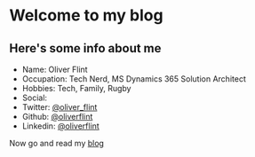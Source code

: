 # Welcome to my blog

## Here's some info about me

- Name: Oliver Flint
- Occupation: Tech Nerd, MS Dynamics 365 Solution Architect
- Hobbies: Tech, Family, Rugby
- Social:
 - Twitter: [@oliver_flint](https://www.twitter.com/oliver_flint)
 - Github: [@oliverflint](http://github.com/oliverflint)
 - Linkedin: [@oliverflint](https://www.linkedin.com/in/oliverflint)


Now go and read my [blog](/blog)